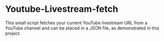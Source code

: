 # Youtube-Livestream-fetch
This small script fetches your current YouTube livestream URL from a YouTube channel and can be placed in a JSON file, as demonstrated in this project.
